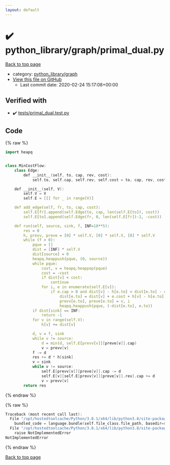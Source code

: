 ```yaml
---
layout: default
---
```


<!-- mathjax config similar to math.stackexchange -->
<script type="text/javascript" async
  src="https://cdnjs.cloudflare.com/ajax/libs/mathjax/2.7.5/MathJax.js?config=TeX-MML-AM_CHTML">
</script>
<script type="text/x-mathjax-config">
  MathJax.Hub.Config({
    TeX: { equationNumbers: { autoNumber: "AMS" }},
    tex2jax: {
      inlineMath: [ ['$','$'] ],
      processEscapes: true
    },
    "HTML-CSS": { matchFontHeight: false },
    displayAlign: "left",
    displayIndent: "2em"
  });
</script>

<script type="text/javascript" src="https://cdnjs.cloudflare.com/ajax/libs/jquery/3.4.1/jquery.min.js"></script>
<script src="https://cdn.jsdelivr.net/npm/jquery-balloon-js@1.1.2/jquery.balloon.min.js" integrity="sha256-ZEYs9VrgAeNuPvs15E39OsyOJaIkXEEt10fzxJ20+2I=" crossorigin="anonymous"></script>
<script type="text/javascript" src="../../../assets/js/copy-button.js"></script>
<link rel="stylesheet" href="../../../assets/css/copy-button.css" />


# :heavy_check_mark: python_library/graph/primal_dual.py

<a href="../../../index.html">Back to top page</a>

* category: <a href="../../../index.html#7e80885bc8a78dc63feed9f40126ba0e">python_library/graph</a>
* <a href="{{ site.github.repository_url }}/blob/master/python_library/graph/primal_dual.py">View this file on GitHub</a>
    - Last commit date: 2020-02-24 15:17:08+00:00




## Verified with

* :heavy_check_mark: <a href="../../../verify/tests/primal_dual.test.py.html">tests/primal_dual.test.py</a>


## Code

<a id="unbundled"></a>
{% raw %}
```cpp
import heapq


class MinCostFlow:
    class Edge:
        def __init__(self, to, cap, rev, cost):
            self.to, self.cap, self.rev, self.cost = to, cap, rev, cost

    def __init__(self, V):
        self.V = V
        self.E = [[] for _ in range(V)]

    def add_edge(self, fr, to, cap, cost):
        self.E[fr].append(self.Edge(to, cap, len(self.E[to]), cost))
        self.E[to].append(self.Edge(fr, 0, len(self.E[fr])-1, -cost))

    def run(self, source, sink, f, INF=10**5):
        res = 0
        h, prevv, preve = [0] * self.V, [0] * self.V, [0] * self.V
        while (f > 0):
            pque = []
            dist = [INF] * self.V
            dist[source] = 0
            heapq.heappush(pque, (0, source))
            while pque:
                cost, v = heapq.heappop(pque)
                cost = -cost
                if dist[v] < cost:
                    continue
                for i, e in enumerate(self.E[v]):
                    if e.cap > 0 and dist[v] - h[e.to] < dist[e.to] - e.cost - h[v]:
                        dist[e.to] = dist[v] + e.cost + h[v] - h[e.to]
                        prevv[e.to], preve[e.to] = v, i
                        heapq.heappush(pque, (-dist[e.to], e.to))
            if dist[sink] == INF:
                return -1
            for v in range(self.V):
                h[v] += dist[v]

            d, v = f, sink
            while v != source:
                d = min(d, self.E[prevv[v]][preve[v]].cap)
                v = prevv[v]
            f -= d
            res += d * h[sink]
            v = sink
            while v != source:
                self.E[prevv[v]][preve[v]].cap -= d
                self.E[v][self.E[prevv[v]][preve[v]].rev].cap += d
                v = prevv[v]
        return res

```
{% endraw %}

<a id="bundled"></a>
{% raw %}
```cpp
Traceback (most recent call last):
  File "/opt/hostedtoolcache/Python/3.8.1/x64/lib/python3.8/site-packages/onlinejudge_verify/docs.py", line 348, in write_contents
    bundled_code = language.bundle(self.file_class.file_path, basedir=self.cpp_source_path)
  File "/opt/hostedtoolcache/Python/3.8.1/x64/lib/python3.8/site-packages/onlinejudge_verify/languages/python.py", line 68, in bundle
    raise NotImplementedError
NotImplementedError

```
{% endraw %}

<a href="../../../index.html">Back to top page</a>

